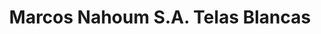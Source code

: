 ---
title: "Marcos Nahoum S.A. Telas Blancas"
url: /montevideo/marcos-nahoum-s-a-telas-blancas/
shop: Textil
---